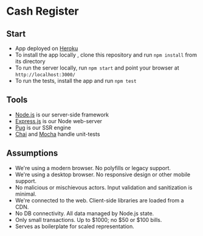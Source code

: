 Cash Register
=====================

## Start

 * App deployed on [Heroku](https://libera-register.herokuapp.com/)
 * To install the app locally , clone this repository and run `npm install` from its directory
 * To run the server locally, run `npm start` and point your browser at `http://localhost:3000/`
 * To run the tests, install the app and run `npm test`

## Tools

 * [Node.js](https://nodejs.org/en/) is our server-side framework
 * [Express.js](http://expressjs.com/) is our Node web-server
 * [Pug](https://pugjs.org/api/express.html) is our SSR engine
 * [Chai](http://chaijs.com/) and [Mocha](https://mochajs.org/) handle unit-tests

 ## Assumptions

 * We're using a modern browser. No polyfills or legacy support.
 * We're using a desktop browser. No responsive design or other mobile support.
 * No malicious or mischievous actors. Input validation and sanitization is minimal.
 * We're connected to the web. Client-side libraries are loaded from a CDN.
 * No DB connectivity. All data managed by Node.js state.
 * Only small transactions. Up to $1000; no $50 or $100 bills.
 * Serves as boilerplate for scaled representation.